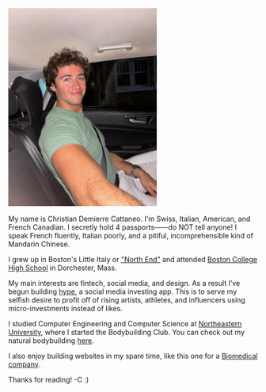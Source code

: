 <img src="IMG_0051.JPG" alt="Example Image" width="300">

My name is Christian Demierre Cattaneo. I'm Swiss, Italian, American, and French Canadian. I secretly hold 4 passports——do NOT tell anyone! I speak French fluently, Italian poorly, and a pitiful, incomprehensible kind of Mandarin Chinese.

I grew up in Boston's Little Italy or ["North End"](https://en.wikipedia.org/wiki/North_End,_Boston) and attended [Boston College High School](https://en.wikipedia.org/wiki/Boston_College_High_School) in Dorchester, Mass.

My main interests are fintech, social media, and design. As a result I’ve begun building [hype](https://gethype.webflow.io/), a social media investing app. This is to serve my selfish desire to profit off of rising artists, athletes, and influencers using micro-investments instead of likes.

I studied Computer Engineering and Computer Science at [Northeastern University](https://en.wikipedia.org/wiki/Northeastern_University), where I started the Bodybuilding Club. You can check out my natural bodybuilding [here](https://www.instagram.com/zorbbrah/).

I also enjoy building websites in my spare time, like this one for a [Biomedical company](https://www.ais-imaging.com/).

Thanks for reading! -C :)
